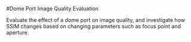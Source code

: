 #Dome Port Image Quality Evaluation

Evaluate the effect of a dome port on image quality, and investigate how SSIM changes based on changing parameters such as focus point and aperture. 

